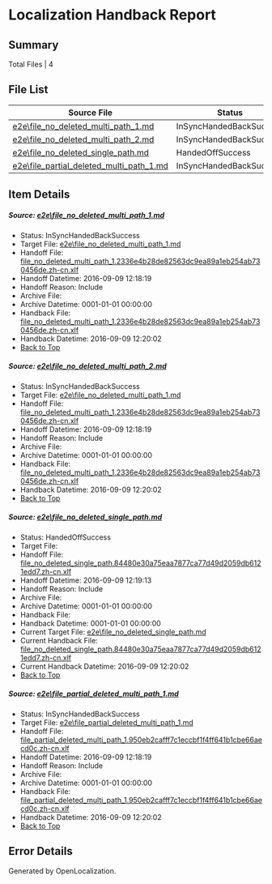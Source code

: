# <a name='report-top'></a> Localization Handback Report

## Summary
 Total Files | 4

## File List
 Source File | Status | Details 
 ----------- | ------ | ------- 
 [e2e\file_no_deleted_multi_path_1.md](https://github.com/OpenLocalizationTestOrg/ol-test0/blob/068e1240352dd8ca2b974277bf4ff16d4762472f/e2e/file_no_deleted_multi_path_1.md) | InSyncHandedBackSuccess | [Details](#89c5ad7a703d40e781285354a3a9df1157a292fb1)
 [e2e\file_no_deleted_multi_path_2.md](https://github.com/OpenLocalizationTestOrg/ol-test0/blob/e8a34013fc5e844a6e9025c754572cc74021b92e/e2e/file_no_deleted_multi_path_2.md) | InSyncHandedBackSuccess | [Details](#89c5ad7a703d40e781285354a3a9df1157a292fb2)
 [e2e\file_no_deleted_single_path.md](https://github.com/OpenLocalizationTestOrg/ol-test0/blob/e8a34013fc5e844a6e9025c754572cc74021b92e/e2e/file_no_deleted_single_path.md) | HandedOffSuccess | [Details](#868df3fb686834811c3ecee511194f9ec7e3a7bb3)
 [e2e\file_partial_deleted_multi_path_1.md](https://github.com/OpenLocalizationTestOrg/ol-test0/blob/068e1240352dd8ca2b974277bf4ff16d4762472f/e2e/file_partial_deleted_multi_path_1.md) | InSyncHandedBackSuccess | [Details](#13cde5d94390eca17f667c7b44c6100184346ba54)

## Item Details
##### <a name='89c5ad7a703d40e781285354a3a9df1157a292fb1'></a> Source: [e2e\file_no_deleted_multi_path_1.md](https://github.com/OpenLocalizationTestOrg/ol-test0/blob/068e1240352dd8ca2b974277bf4ff16d4762472f/e2e/file_no_deleted_multi_path_1.md)
* Status: InSyncHandedBackSuccess
* Target File: [e2e\file_no_deleted_multi_path_1.md](https://github.com/OpenLocalizationTestOrg/ol-test0-zhcn/blob/501c155bffc0ad7da23498cae03e7b116b08d25b/e2e/file_no_deleted_multi_path_1.md)
* Handoff File: [file_no_deleted_multi_path_1.2336e4b28de82563dc9ea89a1eb254ab730456de.zh-cn.xlf](https://github.com/OpenLocalizationTestOrg/ol-test0-handoff/blob/040bcdf2a20d946fa235a44f8054518f9e5065ca/ol-handoff/OpenLocalizationTestOrg/ol-test0-zhcn/yuwzho/mt/file_no_deleted_multi_path_1.2336e4b28de82563dc9ea89a1eb254ab730456de.zh-cn.xlf)
* Handoff Datetime: 2016-09-09 12:18:19
* Handoff Reason: Include
* Archive File: 
* Archive Datetime: 0001-01-01 00:00:00
* Handback File: [file_no_deleted_multi_path_1.2336e4b28de82563dc9ea89a1eb254ab730456de.zh-cn.xlf](https://github.com/OpenLocalizationTestOrg/ol-test0-handback/blob/7000e69e9d8bd45f77ca1b6981b2ceceebf113ae/ol-handback/OpenLocalizationTestOrg/ol-test0-zhcn/yuwzho/mt/file_no_deleted_multi_path_1.2336e4b28de82563dc9ea89a1eb254ab730456de.zh-cn.xlf)
* Handback Datetime: 2016-09-09 12:20:02
* [Back to Top](#report-top)

##### <a name='89c5ad7a703d40e781285354a3a9df1157a292fb2'></a> Source: [e2e\file_no_deleted_multi_path_2.md](https://github.com/OpenLocalizationTestOrg/ol-test0/blob/e8a34013fc5e844a6e9025c754572cc74021b92e/e2e/file_no_deleted_multi_path_2.md)
* Status: InSyncHandedBackSuccess
* Target File: [e2e\file_no_deleted_multi_path_1.md](https://github.com/OpenLocalizationTestOrg/ol-test0-zhcn/blob/501c155bffc0ad7da23498cae03e7b116b08d25b/e2e/file_no_deleted_multi_path_1.md)
* Handoff File: [file_no_deleted_multi_path_1.2336e4b28de82563dc9ea89a1eb254ab730456de.zh-cn.xlf](https://github.com/OpenLocalizationTestOrg/ol-test0-handoff/blob/040bcdf2a20d946fa235a44f8054518f9e5065ca/ol-handoff/OpenLocalizationTestOrg/ol-test0-zhcn/yuwzho/mt/file_no_deleted_multi_path_1.2336e4b28de82563dc9ea89a1eb254ab730456de.zh-cn.xlf)
* Handoff Datetime: 2016-09-09 12:18:19
* Handoff Reason: Include
* Archive File: 
* Archive Datetime: 0001-01-01 00:00:00
* Handback File: [file_no_deleted_multi_path_1.2336e4b28de82563dc9ea89a1eb254ab730456de.zh-cn.xlf](https://github.com/OpenLocalizationTestOrg/ol-test0-handback/blob/7000e69e9d8bd45f77ca1b6981b2ceceebf113ae/ol-handback/OpenLocalizationTestOrg/ol-test0-zhcn/yuwzho/mt/file_no_deleted_multi_path_1.2336e4b28de82563dc9ea89a1eb254ab730456de.zh-cn.xlf)
* Handback Datetime: 2016-09-09 12:20:02
* [Back to Top](#report-top)

##### <a name='868df3fb686834811c3ecee511194f9ec7e3a7bb3'></a> Source: [e2e\file_no_deleted_single_path.md](https://github.com/OpenLocalizationTestOrg/ol-test0/blob/e8a34013fc5e844a6e9025c754572cc74021b92e/e2e/file_no_deleted_single_path.md)
* Status: HandedOffSuccess
* Target File: 
* Handoff File: [file_no_deleted_single_path.84480e30a75eaa7877ca77d49d2059db6121edd7.zh-cn.xlf](https://github.com/OpenLocalizationTestOrg/ol-test0-handoff/blob/6d6a61dcf0208c8dab557fd65eddf8a952eef56f/ol-handoff/OpenLocalizationTestOrg/ol-test0-zhcn/yuwzho/mt/file_no_deleted_single_path.84480e30a75eaa7877ca77d49d2059db6121edd7.zh-cn.xlf)
* Handoff Datetime: 2016-09-09 12:19:13
* Handoff Reason: Include
* Archive File: 
* Archive Datetime: 0001-01-01 00:00:00
* Handback File: 
* Handback Datetime: 0001-01-01 00:00:00
* Current Target File: [e2e\file_no_deleted_single_path.md](https://github.com/OpenLocalizationTestOrg/ol-test0-zhcn/blob/501c155bffc0ad7da23498cae03e7b116b08d25b/e2e/file_no_deleted_single_path.md)
* Current Handback File: [file_no_deleted_single_path.84480e30a75eaa7877ca77d49d2059db6121edd7.zh-cn.xlf](https://github.com/OpenLocalizationTestOrg/ol-test0-handback/blob/7000e69e9d8bd45f77ca1b6981b2ceceebf113ae/ol-handback/OpenLocalizationTestOrg/ol-test0-zhcn/yuwzho/mt/file_no_deleted_single_path.84480e30a75eaa7877ca77d49d2059db6121edd7.zh-cn.xlf)
* Current Handback Datetime: 2016-09-09 12:20:02
* [Back to Top](#report-top)

##### <a name='13cde5d94390eca17f667c7b44c6100184346ba54'></a> Source: [e2e\file_partial_deleted_multi_path_1.md](https://github.com/OpenLocalizationTestOrg/ol-test0/blob/068e1240352dd8ca2b974277bf4ff16d4762472f/e2e/file_partial_deleted_multi_path_1.md)
* Status: InSyncHandedBackSuccess
* Target File: [e2e\file_partial_deleted_multi_path_1.md](https://github.com/OpenLocalizationTestOrg/ol-test0-zhcn/blob/501c155bffc0ad7da23498cae03e7b116b08d25b/e2e/file_partial_deleted_multi_path_1.md)
* Handoff File: [file_partial_deleted_multi_path_1.950eb2cafff7c1eccbf1f4ff641b1cbe66aecd0c.zh-cn.xlf](https://github.com/OpenLocalizationTestOrg/ol-test0-handoff/blob/040bcdf2a20d946fa235a44f8054518f9e5065ca/ol-handoff/OpenLocalizationTestOrg/ol-test0-zhcn/yuwzho/mt/file_partial_deleted_multi_path_1.950eb2cafff7c1eccbf1f4ff641b1cbe66aecd0c.zh-cn.xlf)
* Handoff Datetime: 2016-09-09 12:18:19
* Handoff Reason: Include
* Archive File: 
* Archive Datetime: 0001-01-01 00:00:00
* Handback File: [file_partial_deleted_multi_path_1.950eb2cafff7c1eccbf1f4ff641b1cbe66aecd0c.zh-cn.xlf](https://github.com/OpenLocalizationTestOrg/ol-test0-handback/blob/7000e69e9d8bd45f77ca1b6981b2ceceebf113ae/ol-handback/OpenLocalizationTestOrg/ol-test0-zhcn/yuwzho/mt/file_partial_deleted_multi_path_1.950eb2cafff7c1eccbf1f4ff641b1cbe66aecd0c.zh-cn.xlf)
* Handback Datetime: 2016-09-09 12:20:02
* [Back to Top](#report-top)


## Error Details

Generated by OpenLocalization.
